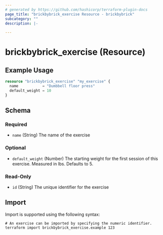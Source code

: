 ```yaml
---
# generated by https://github.com/hashicorp/terraform-plugin-docs
page_title: "brickbybrick_exercise Resource - brickbybrick"
subcategory: ""
description: |-
  
---
```


# brickbybrick_exercise (Resource)



## Example Usage

```terraform
resource "brickbybrick_exercise" "my_exercise" {
  name           = "Dumbbell floor press"
  default_weight = 10
}
```

<!-- schema generated by tfplugindocs -->
## Schema

### Required

- `name` (String) The name of the exercise

### Optional

- `default_weight` (Number) The starting weight for the first session of this exercise. Measured in lbs. Defaults to 5.

### Read-Only

- `id` (String) The unique identifier for the exercise

## Import

Import is supported using the following syntax:

```shell
# An exercise can be imported by specifying the numeric identifier.
terraform import brickbybrick_exercise.example 123
```
